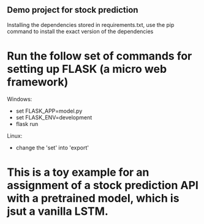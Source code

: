 ## Demo project for stock prediction

Installing the dependencies stored in requirements.txt, use the pip command to install the exact version of the dependencies
# Run the follow set of commands for setting up FLASK (a micro web framework)

Windows: 
- set FLASK_APP=model.py
- set FLASK_ENV=development
- flask run

Linux: 
 - change the 'set' into 'export'
 
# This is a toy example for an assignment of a stock prediction API with a pretrained model, which is jsut a vanilla LSTM.
 


